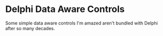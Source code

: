 # Delphi Data Aware Controls
 Some simple data aware controls I'm amazed aren't bundled with Delphi after so many decades.
